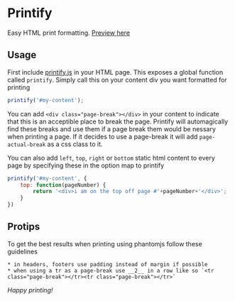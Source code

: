 # Printify

Easy HTML print formatting. [Preview here](http://e-conomic.github.io/printify)

## Usage

First include [printify.js](https://github.com/e-conomic/printify/blob/master/printify.js) in your HTML page.
This exposes a global function called `printify`.
Simply call this on your content div you want formatted for printing

``` js
printify('#my-content');
```

You can add `<div class="page-break"></div>` in your content to indicate that this is an acceptible place to break the page.
Printify will automagically find these breaks and use them if a page break them would be nessary when printing a page.
If it decides to use a page-break it will add `page-actual-break` as a css class to it.

You can also add `left`, `top`, `right` or `bottom` static html content to every page by specifying these in the option map to printify

``` js
printify('#my-content', {
	top: function(pageNumber) {
		return '<div>i am on the top off page #'+pageNumber+'</div>';
	}
})
```

## Protips

To get the best results when printing using phantomjs follow these guidelines

	* in headers, footers use padding instead of margin if possible
	* when using a tr as a page-break use __2__ in a row like so `<tr class="page-break"></tr><tr class="page-break"></tr>`

*Happy printing!*
